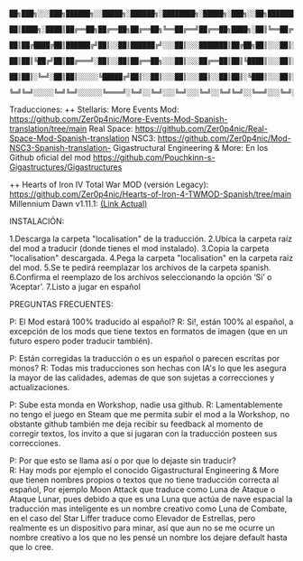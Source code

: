       
     ██╗███╗░░░███╗██████╗░░█████╗░██████╗░████████╗░█████╗░███╗░░██╗████████╗███████╗
     ██║████╗░████║██╔══██╗██╔══██╗██╔══██╗╚══██╔══╝██╔══██╗████╗░██║╚══██╔══╝██╔════╝
     ██║██╔████╔██║██████╔╝██║░░██║██████╔╝░░░██║░░░███████║██╔██╗██║░░░██║░░░█████╗░░
     ██║██║╚██╔╝██║██╔═══╝░██║░░██║██╔══██╗░░░██║░░░██╔══██║██║╚████║░░░██║░░░██╔══╝░░
     ██║██║░╚═╝░██║██║░░░░░╚█████╔╝██║░░██║░░░██║░░░██║░░██║██║░╚███║░░░██║░░░███████╗
     ╚═╝╚═╝░░░░░╚═╝╚═╝░░░░░░╚════╝░╚═╝░░╚═╝░░░╚═╝░░░╚═╝░░╚═╝╚═╝░░╚══╝░░░╚═╝░░░╚══════╝
  
  Traducciones:
  ++ Stellaris:
  More Events Mod: https://github.com/Zer0p4nic/More-Events-Mod-Spanish-translation/tree/main 
  Real Space: https://github.com/Zer0p4nic/Real-Space-Mod-Spanish-translation
  NSC3: https://github.com/Zer0p4nic/Mod-NSC3-Spanish-translation-
  Gigastructural Engineering & More: En los Github oficial del mod https://github.com/Pouchkinn-s-Gigastructures/Gigastructures
  
  ++ Hearts of Iron IV
  Total War MOD (versión Legacy): https://github.com/Zer0p4nic/Hearts-of-Iron-4-TWMOD-Spanish/tree/main
  Millennium Dawn v1.11.1: [(Link Actual)](https://github.com/Zer0p4nic/Traduccion-al-Espanol-Millennium-Dawn-v1.11.1-HOI4)
  
  INSTALACIÓN: 
  
  1.Descarga la carpeta "localisation" de la traducción.
  2.Ubica la carpeta raíz del mod a traducir (donde tienes el mod instalado).
  3.Copia la carpeta "localisation" descargada.
  4.Pega la carpeta "localisation" en la carpeta raíz del mod.
  5.Se te pedirá reemplazar los archivos de la carpeta spanish.
  6.Confirma el reemplazo de los archivos seleccionando la opción ‘Sí’ o ‘Aceptar’.
  7.Listo a jugar en español
  
  PREGUNTAS FRECUENTES:
  
  P: El Mod estará 100% traducido al español?
  R: Si!, están 100% al español, a excepción de los mods que tiene textos en formatos de imagen (que en un futuro espero poder traducir 
  también).
  
  P: Están corregidas la traducción o es un español o parecen escritas por monos?
  R: Todas mis traducciones son hechas con IA's lo que les asegura la mayor de las calidades, ademas de que son sujetas a correcciones 
  y actualizaciones.

  P: Sube esta monda en Workshop, nadie usa github.
  R: Lamentablemente no tengo el juego en Steam que me permita subir el mod a la Workshop, no obstante github también me deja recibir 
  su feedback al momento de corregir textos, los invito a que si jugaran con la traducción posteen sus correcciones.

  P: Por que esto se llama así o por que lo dejaste sin traducir? 	
  R: Hay mods por ejemplo el conocido Gigastructural Engineering & More que tienen nombres propios o textos que no tiene traducción 
  correcta al español, Por ejemplo Moon Attack que traduce como Luna de Ataque o Ataque Lunar, pues debido a que es una Luna que actúa de 
  nave espacial la traducción mas inteligente es un nombre creativo como Luna de Combate, en el caso del Star Liffer traduce como 
  Elevador de Estrellas, pero realmente es un dispositivo para minar, así que aun no se me ocurre un nombre creativo a los que no les pensé 
  un nombre los dejare default hasta que lo cree.	  
